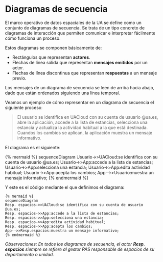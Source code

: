# Diagramas de secuencia

El marco operativo de datos espaciales de la UA se define como un conjunto de diagramas de secuencia. Se trata de un tipo concreto de diagramas de interacción que permiten comunicar e interpretar fácilmente cómo funciona un proceso.  

Estos diagramas se componen básicamente de:  
- Rectángulos que representan **actores**.
- Flechas de línea sólida que representan **mensajes emitidos** por un actor.
- Flechas de línea discontinua que representan **respuestas** a un mensaje previo.  

Los mensajes de un diagrama de secuencia se leen de arriba hacia abajo, dado que están ordenados siguiendo una línea temporal.  

Veamos un ejemplo de cómo representar en un diagrama de secuencia el siguiente proceso:  
> El usuario se identifica en UACloud con su cuenta de usuario @ua.es, abre la aplicación, accede a la lista de estancias, selecciona una estancia y actualiza la actividad habitual a la que está destinada. Cuandos los cambios se aplican, la aplicación muestra un mensaje informativo.  

El diagrama es el siguiente:  

{% mermaid %}
sequenceDiagram
Usuario->>UACloud:se identifica con su cuenta de usuario @ua.es;
Usuario->>App:accede a la lista de estancias;
Usuario->>App:selecciona una estancia;
Usuario->>App:edita actividad habitual;
Usuario->>App:acepta los cambios;
App-->>Usuario:muestra un mensaje informativo;
{% endmermaid %}

Y este es el código mediante el que definimos el diagrama:  

```
{% mermaid %}
sequenceDiagram
Resp. espacios->>UACloud:se identifica con su cuenta de usuario @ua.es;
Resp. espacios->>App:accede a la lista de estancias;
Resp. espacios->>App:selecciona una estancia;
Resp. espacios->>App:edita actividad habitual;
Resp. espacios->>App:acepta los cambios;
App-->>Resp.espacios:muestra un mensaje informativo;
{% endmermaid %}
```

*Observaciones: En todos los diagramas de secuencia, el actor **Resp. espacios** siempre se refiere al gestor PAS responsable de espacios de su departamento o unidad.*